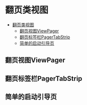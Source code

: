 # 翻页类视图
- [翻页类视图](#翻页类视图)
  - [翻页视图ViewPager](#翻页视图viewpager)
  - [翻页标签栏PagerTabStrip](#翻页标签栏pagertabstrip)
  - [简单的启动引导页](#简单的启动引导页)
## 翻页视图ViewPager
## 翻页标签栏PagerTabStrip
## 简单的启动引导页